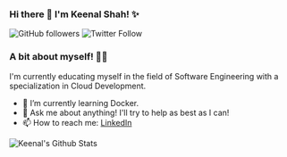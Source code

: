 ### Hi there 👋 I'm Keenal Shah! ✨
![GitHub followers](https://img.shields.io/github/followers/Keenal?label=Follow&style=social)
![Twitter Follow](https://img.shields.io/twitter/follow/Key_null?label=Follow)

<!--
**Keenal/Keenal** is a ✨ _special_ ✨ repository because its `README.md` (this file) appears on your GitHub profile.

Here are some ideas to get you started:


- 🌱 I’m currently learning ...
- 👯 I’m looking to collaborate on ...
- 🤔 I’m looking for help with ...
- 💬 Ask me about ...
- 📫 How to reach me: ...
- 😄 Pronouns: ...
- ⚡ Fun fact: ...
-->

### A bit about myself! 👩‍💻
I'm currently educating myself in the field of Software Engineering with a specialization in Cloud Development.

- 🌱 I’m currently learning Docker. 
- 💬 Ask me about anything! I'll try to help as best as I can!
- 📫 How to reach me: [LinkedIn](https://www.linkedin.com/in/Keenal)

![Keenal's Github Stats](https://github-readme-stats.vercel.app/api?username=Keenal&show_icons=true)
